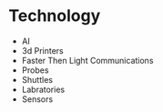 # Technology

- AI
- 3d Printers
- Faster Then Light Communications
- Probes
- Shuttles
- Labratories
- Sensors

